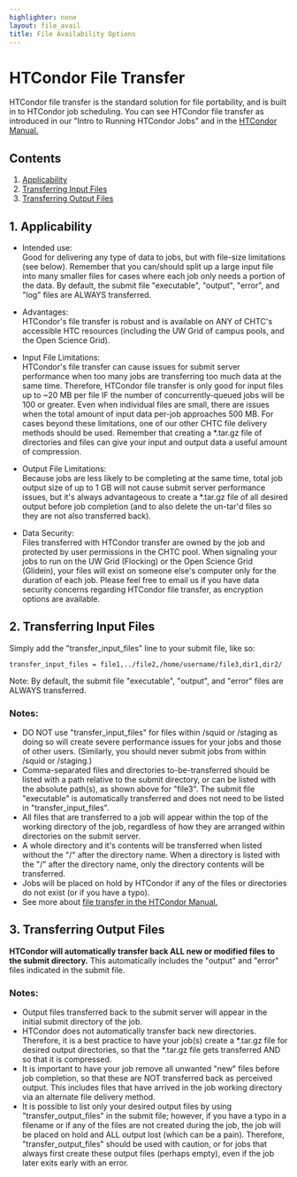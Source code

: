 ```yaml
---
highlighter: none
layout: file_avail
title: File Availability Options
---
```



HTCondor File Transfer
======================

HTCondor file transfer is the standard solution for file portability,
and is built in to HTCondor job scheduling. You can see HTCondor file
transfer as introduced in our \"Intro to Running HTCondor Jobs\" and in
the [HTCondor
Manual.](http://research.cs.wisc.edu/htcondor/manual/v7.8/2_5Submitting_Job.html#SECTION00354000000000000000)

Contents
--------

1.  [Applicability](#Appli)
2.  [Transferring Input Files](#input)
3.  [Transferring Output Files](#output)

<a name="Appli"></a>

**1. Applicability**
----------------

* Intended use:  
Good for delivering any type of data to jobs, but with file-size
limitations (see below). Remember that you can/should split up a large
input file into many smaller files for cases where each job only needs a
portion of the data. By default, the submit file \"executable\",
\"output\", \"error\", and \"log\" files are ALWAYS transferred.

* Advantages:  
HTCondor\'s file transfer is robust and is available on ANY of CHTC\'s
accessible HTC resources (including the UW Grid of campus pools, and the
Open Science Grid).

* Input File Limitations:  
HTCondor\'s file transfer can cause issues for submit server performance
when too many jobs are transferring too much data at the same time.
Therefore, HTCondor file transfer is only good for input files up to
\~20 MB per file IF the number of concurrently-queued jobs will be 100
or greater. Even when individual files are small, there are issues when
the total amount of input data per-job approaches 500 MB. For cases
beyond these limitations, one of our other CHTC file delivery methods
should be used. Remember that creating a \*.tar.gz file of directories
and files can give your input and output data a useful amount of
compression.

* Output File Limitations:  
Because jobs are less likely to be completing at the same time, total
job output size of up to 1 GB will not cause submit server performance
issues, but it\'s always advantageous to create a \*.tar.gz file of all
desired output before job completion (and to also delete the un-tar\'d
files so they are not also transferred back).

* Data Security:  
Files transferred with HTCondor transfer are owned by the job and
protected by user permissions in the CHTC pool. When signaling your jobs
to run on the UW Grid (Flocking) or the Open Science Grid (Glidein),
your files will exist on someone else\'s computer only for the duration
of each job. Please feel free to email us if you have data security
concerns regarding HTCondor file transfer, as encryption options are
available.


<a name="input"></a>

**2. Transferring Input Files**
---------------------------

Simply add the \"transfer\_input\_files\" line to your submit file, like
so:

``` {.sub}
transfer_input_files = file1,../file2,/home/username/file3,dir1,dir2/
```

Note: By default, the submit file \"executable\", \"output\", and
\"error\" files are ALWAYS transferred.

### Notes:

-   DO NOT use \"transfer\_input\_files\" for files within /squid or
    /staging as doing so will create severe performance issues for your
    jobs and those of other users. (Similarly, you should never submit
    jobs from within /squid or /staging.)
-   Comma-separated files and directories to-be-transferred should be
    listed with a path relative to the submit directory, or can be
    listed with the absolute path(s), as shown above for \"file3\". The
    submit file \"executable\" is automatically transferred and does not
    need to be listed in \"transfer\_input\_files\".
-   All files that are transferred to a job will appear within the top
    of the working directory of the job, regardless of how they are
    arranged within directories on the submit server.
-   A whole directory and it\'s contents will be transferred when listed
    without the \"/\" after the directory name. When a directory is
    listed with the \"/\" after the directory name, only the directory
    contents will be transferred.
-   Jobs will be placed on hold by HTCondor if any of the files or
    directories do not exist (or if you have a typo).
-   See more about [file transfer in the HTCondor
    Manual.](http://research.cs.wisc.edu/htcondor/manual/v7.8/2_5Submitting_Job.html#SECTION00354000000000000000)

<a name="output"></a>

**3. Transferring Output Files**
----------------------------

**HTCondor will automatically transfer back ALL new or modified files to
the submit directory.** This automatically includes the \"output\" and
\"error\" files indicated in the submit file.

### Notes:

-   Output files transferred back to the submit server will appear in
    the initial submit directory of the job.
-   HTCondor does not automatically transfer back new directories.
    Therefore, it is a best practice to have your job(s) create a
    \*.tar.gz file for desired output directories, so that the \*.tar.gz
    file gets transferred AND so that it is compressed.
-   It is important to have your job remove all unwanted \"new\" files
    before job completion, so that these are NOT transferred back as
    perceived output. This includes files that have arrived in the job
    working directory via an alternate file delivery method.
-   It is possible to list only your desired output files by using
    \"transfer\_output\_files\" in the submit file; however, if you have
    a typo in a filename or if any of the files are not created during
    the job, the job will be placed on hold and ALL output lost (which
    can be a pain). Therefore, \"transfer\_output\_files\" should be
    used with caution, or for jobs that always first create these output
    files (perhaps empty), even if the job later exits early with an
    error.
